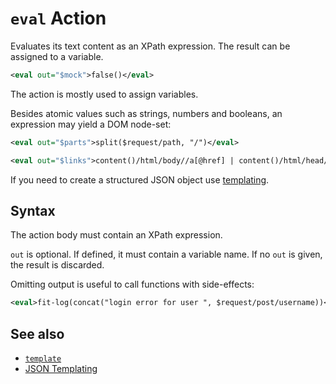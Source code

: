 # `eval` Action

Evaluates its text content as an XPath expression. The result can be assigned to a
variable.

```xml
<eval out="$mock">false()</eval>
```

The action is mostly used to assign variables.

Besides atomic values such as strings, numbers and booleans, an expression may
yield a DOM node-set:

```xml
<eval out="$parts">split($request/path, "/")</eval>
```

```xml
<eval out="$links">content()/html/body//a[@href] | content()/html/head/link[@href]</eval>
```

If you need to create a structured JSON object use
[templating](/reference/templating/README.md).

## Syntax

The action body must contain an XPath expression.

`out` is optional. If defined, it must contain a variable name. If no `out` is
given, the result is discarded.

Omitting output is useful to call functions with side-effects:

```xml
<eval>fit-log(concat("login error for user ", $request/post/username))</eval>
```


## See also

* [`template`](template.md)
* [JSON Templating](/reference/templating/README.md)